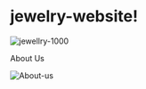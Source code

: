 # jewelry-website!


![jewellry-1000](https://user-images.githubusercontent.com/82465022/210129635-1fa052a1-bcea-4714-b602-b7334bc0fd96.jpg)

About Us



![About-us](https://user-images.githubusercontent.com/82465022/210129611-548c95e4-0b5f-4651-8dae-797f1469447f.png)

